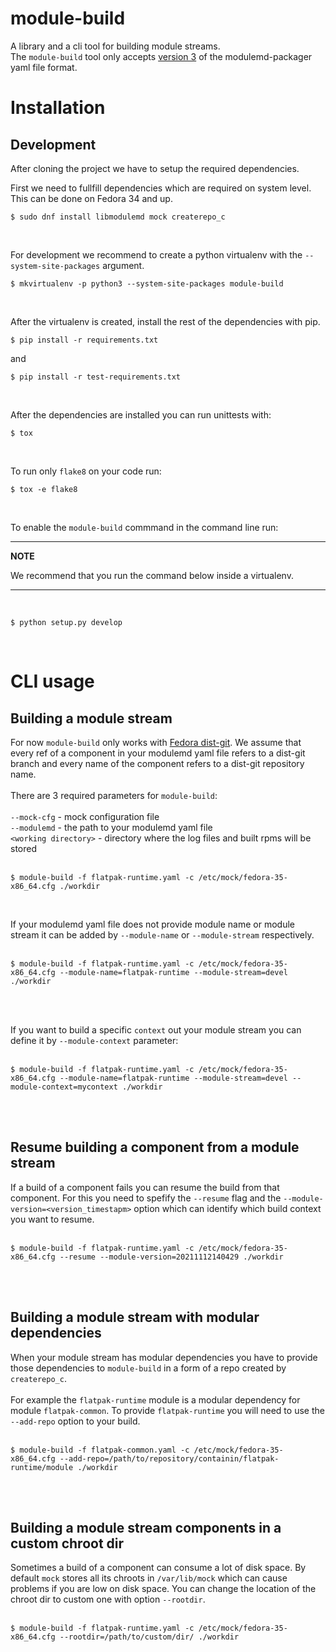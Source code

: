 # module-build

A library and a cli tool for building module streams.
<br />
The `module-build` tool only accepts [version 3](https://github.com/fedora-modularity/libmodulemd/blob/main/yaml_specs/modulemd_packager_v3.yaml) of the modulemd-packager yaml file format.

# Installation

## Development
After cloning the project we have to setup the required dependencies.

First we need to fullfill dependencies which are required on system level. This can be done on Fedora 34 and up.

```
$ sudo dnf install libmodulemd mock createrepo_c
```
<br />


For development we recommend to create a python virtualenv with the `--system-site-packages` argument.

```
$ mkvirtualenv -p python3 --system-site-packages module-build
```
<br />


After the virtualenv is created, install the rest of the dependencies with pip.

```
$ pip install -r requirements.txt
```

and

```
$ pip install -r test-requirements.txt
```
<br />


After the dependencies are installed you can run unittests with:

```
$ tox
```
<br />


To run only `flake8` on your code run:

```
$ tox -e flake8
```
<br />


To enable the `module-build` commmand in the command line run:
<br />


---
**NOTE**

We recommend that you run the command below inside a virtualenv.

---
<br />


```
$ python setup.py develop
```
<br />


# CLI usage

## Building a module stream

For now `module-build` only works with [Fedora dist-git](https://src.fedoraproject.org/browse/projects/). We assume that every ref of a component in your modulemd yaml file refers to a dist-git branch and every name of the component refers to a dist-git repository name.
<br />
<br />
There are 3 required parameters for `module-build`:
<br />
<br />
`--mock-cfg` - mock configuration file
<br />
`--modulemd` - the path to your modulemd yaml file
<br />
`<working directory>` - directory where the log files and built rpms will be stored
<br />
<br />
```
$ module-build -f flatpak-runtime.yaml -c /etc/mock/fedora-35-x86_64.cfg ./workdir
```
<br />

If your modulemd yaml file does not provide module name or module stream it can be added by `--module-name` or `--module-stream` respectively.
<br />
<br />
```
$ module-build -f flatpak-runtime.yaml -c /etc/mock/fedora-35-x86_64.cfg --module-name=flatpak-runtime --module-stream=devel ./workdir
```
<br />
<br />

If you want to build a specific `context` out your module stream you can define it by `--module-context` 
parameter: 
<br />
<br />
```
$ module-build -f flatpak-runtime.yaml -c /etc/mock/fedora-35-x86_64.cfg --module-name=flatpak-runtime --module-stream=devel --module-context=mycontext ./workdir
```
<br />
<br />

## Resume building a component from a module stream
If a build of a component fails you can resume the build from that component. For this you need to spefify the `--resume` flag and the `--module-version=<version_timestapm>` option which can identify which build context you want to resume.
<br />
<br />
```
$ module-build -f flatpak-runtime.yaml -c /etc/mock/fedora-35-x86_64.cfg --resume --module-version=20211112140429 ./workdir
```
<br />
<br />

## Building a module stream with modular dependencies
When your module stream has modular dependencies you have to provide those dependencies to `module-build` in a form of a repo created by `createrepo_c`.
<br />
<br />
For example the `flatpak-runtime` module is a modular dependency for module `flatpak-common`. To provide `flatpak-runtime` you will need to use the `--add-repo` option to your build.
<br />
<br />
```
$ module-build -f flatpak-common.yaml -c /etc/mock/fedora-35-x86_64.cfg --add-repo=/path/to/repository/containin/flatpak-runtime/module ./workdir
```
<br />
<br />

## Building a module stream components in a custom chroot dir
Sometimes a build of a component can consume a lot of disk space. By default `mock` stores all its chroots in `/var/lib/mock` which can cause problems if you are low on disk space. You can change the location of the chroot dir to custom one with option `--rootdir`.
<br />
<br />
```
$ module-build -f flatpak-runtime.yaml -c /etc/mock/fedora-35-x86_64.cfg --rootdir=/path/to/custom/dir/ ./workdir
```
